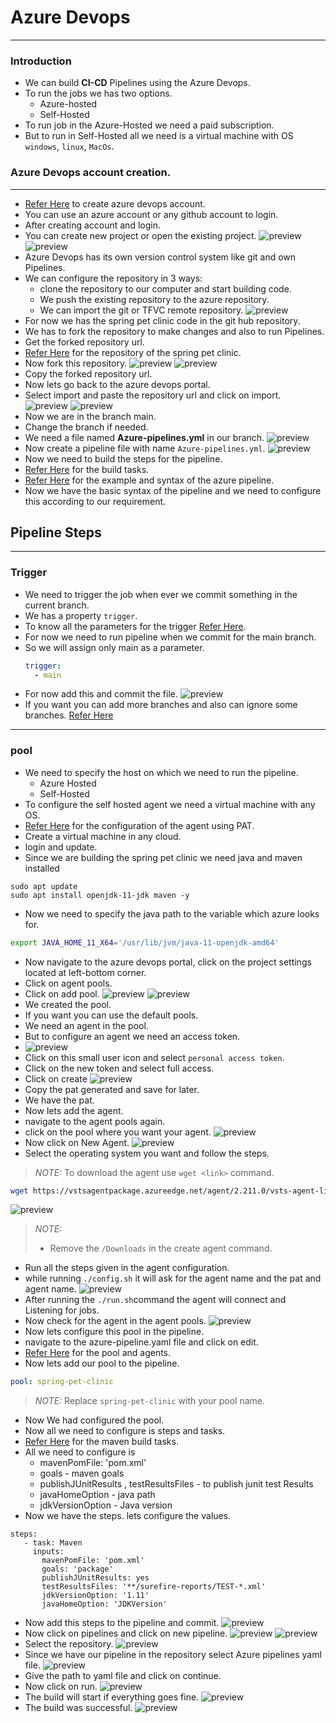 # Azure Devops
----------------
### Introduction
* We can build __CI-CD__ Pipelines using the Azure Devops.
* To run the jobs we has two options.
  * Azure-hosted
  * Self-Hosted
* To run job in the Azure-Hosted we need a paid subscription.
* But to run in Self-Hosted all we need is a virtual machine with OS `windows`, `linux`, `MacOs`.
### Azure Devops account creation.
----------------------------------
* [Refer Here](https://azure.microsoft.com/en-in/products/devops/) to create azure devops account.
* You can use an azure account or any github account to login.
* After creating account and login.
* You can create new project or open the existing project.
![preview](./Images/ad0.png)
![preview](./Images/ad1.png)
* Azure Devops has its own version control system like git and own Pipelines.
* We can configure the repository in 3 ways:
  * clone the repository to our computer and start building code.
  * We push the existing repository to the azure repository.
  * We can import the git or TFVC remote repository.
![preview](./Images/ad2.png)
* For now we has the spring pet clinic code in the git hub repository.
* We has to fork the repository to make changes and also to run Pipelines.
* Get the forked repository url.
* [Refer Here](https://github.com/spring-projects/spring-petclinic) for the repository of the spring pet clinic.
* Now fork this repository.
![preview](./Images/ad3.png)
![preview](./Images/ad4.png)
* Copy the forked repository url.
* Now lets go back to the azure devops portal.
* Select import and paste the repository url and click on import.
![preview](./Images/ad5.png)
![preview](./Images/ad6.png)
* Now we are in the branch main.
* Change the branch if needed.
* We need a file named __Azure-pipelines.yml__ in our branch.
![preview](./Images/ad7.png)
* Now create a pipeline file with name `Azure-pipelines.yml`.
![preview](./Images/ad8.png)
* Now we need to build the steps for the pipeline.
* [Refer Here](https://learn.microsoft.com/en-in/azure/devops/pipelines/tasks/?view=azure-devops) for the build tasks.
* [Refer Here](https://learn.microsoft.com/en-us/azure/devops/pipelines/yaml-schema/pipeline?view=azure-pipelines#examples) for the example and syntax of the azure pipeline.
* Now we have the basic syntax of the pipeline and we need to configure this according to our requirement.
## Pipeline Steps 
-----------------
### Trigger
* We need to trigger the job when ever we commit something in the current branch.
* We has a property `trigger`.
* To know all the parameters for the trigger  [Refer Here](https://learn.microsoft.com/en-us/azure/devops/pipelines/yaml-schema/trigger?view=azure-pipelines).
* For now we need to run pipeline when we commit for the main branch.
* So we will assign only main as a parameter.
  ```yaml
  trigger:
    - main
  ```
* For now add this and commit the file.
![preview](./Images/ad10.png)
* If you want you can add more branches and also can ignore some branches. [Refer Here](https://learn.microsoft.com/en-us/azure/devops/pipelines/yaml-schema/trigger?view=azure-pipelines#trigger-batch-branches-paths-tags)
------------
### pool
  * We need to specify the host on which we need to run the pipeline.
    * Azure Hosted
    * Self-Hosted
  * To configure the self hosted agent we need a virtual machine with any OS.
  * [Refer Here](https://learn.microsoft.com/en-in/azure/devops/pipelines/agents/v2-linux?view=azure-devops#authenticate-with-a-personal-access-token-pat) for the configuration of the agent using PAT.
  * Create a virtual machine in any cloud.
  * login and update.
* Since we are building the spring pet clinic we need java and maven installed
```
sudo apt update
sudo apt install openjdk-11-jdk maven -y
```
* Now we need to specify the java path to the variable which azure looks for.
```bash
export JAVA_HOME_11_X64='/usr/lib/jvm/java-11-openjdk-amd64'
```
* Now navigate to the azure devops portal, click on the project settings located at left-bottom corner.
* Click on agent pools.
* Click on add pool.
![preview](./Images/ad10.png)
![preview](./Images/ad11.png)
* We created the pool.
* If you want you can use the default pools.
* We need an agent in the pool.
* But to configure an agent we need an access token.
* ![preview](./Images/ad12.png)
* Click on this small user icon and select `personal access token`.
* Click on the new token and select full access.
* Click on create
![preview](./Images/ad13.png)
* Copy the pat generated and save for later.
* We have the pat.
* Now lets add the agent.
* navigate to the agent pools again.
* click on the pool where you want your agent.
![preview](./Images/ad14.png)
* Now click on New Agent.
![preview](./Images/ad15.png)
* Select the operating system you want and follow the steps.
> *NOTE:* To download the agent use `wget <link>` command.
```bash
wget https://vstsagentpackage.azureedge.net/agent/2.211.0/vsts-agent-linux-x64-2.211.0.tar.gz
```
![preview](./Images/ad16.png)
> *NOTE:* 
>   * Remove the `/Downloads` in the create agent command.
* Run all the steps given in the agent configuration.
* while running `./config.sh` it will ask for the agent name and the pat and agent name.
![preview](./Images/ad17.png)
* After running the `./run.sh`command the agent will connect and Listening for jobs.
* Now check for the agent in the agent pools.
![preview](./Images/ad18.png)
* Now lets configure this pool in the pipeline.
* navigate to the azure-pipeline.yaml file and click on edit.
* [Refer Here](https://learn.microsoft.com/en-us/azure/devops/pipelines/yaml-schema/pool?view=azure-pipelines) for the pool and agents.
* Now lets add our pool to the pipeline.
```yaml
pool: spring-pet-clinic
```
> *NOTE:*  Replace `spring-pet-clinic` with your pool name.
* Now We had configured the pool.
* Now all we need to configure is steps and tasks.
* [Refer Here](https://learn.microsoft.com/en-in/azure/devops/pipelines/tasks/build/maven?view=azure-devops#yaml-snippet) for the maven build tasks.
* All we need to configure is 
  * mavenPomFile: 'pom.xml'
  * goals - maven goals
  * publishJUnitResults , testResultsFiles - to publish junit test Results
  * javaHomeOption - java path
  * jdkVersionOption - Java version
* Now we have the steps. lets configure the values.
```
steps:
   - task: Maven
     inputs:
       mavenPomFile: 'pom.xml'
       goals: 'package'
       publishJUnitResults: yes
       testResultsFiles: '**/surefire-reports/TEST-*.xml'
       jdkVersionOption: '1.11'
       javaHomeOption: 'JDKVersion'
```
* Now add this steps to the pipeline and commit.
![preview](./Images/ad19.png)
* Now click on pipelines and click on new pipeline.
![preview](./Images/ad20.png)
![preview](./Images/ad21.png)
* Select the repository.
![preview](./Images/ad22.png)
* Since we have our pipeline in the repository select Azure pipelines yaml file.
![preview](./Images/ad23.png)
* Give the path to yaml file and click on continue.
* Now click on run.
![preview](./Images/ad24.png)
* The build will start if everything goes fine.
![preview](./Images/ad25.png)
* The build was successful.
![preview](./Images/ad26.png)